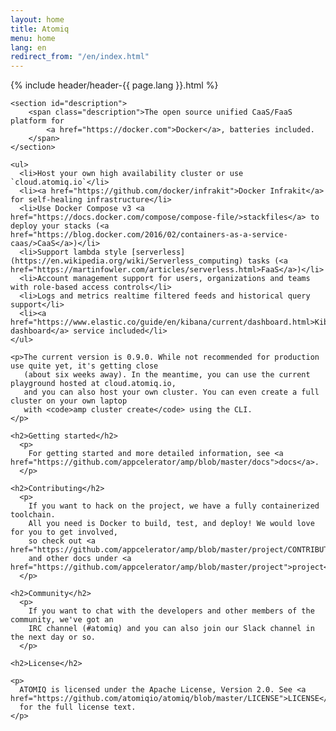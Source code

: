 ```yaml
---
layout: home
title: Atomiq
menu: home
lang: en
redirect_from: "/en/index.html"
---
```

<section id="home-content">
    {% include header/header-{{ page.lang }}.html %}
    <div id="overlay"></div>

    <section id="description">
        <span class="description">The open source unified CaaS/FaaS platform for 
            <a href="https://docker.com">Docker</a>, batteries included.
        </span>
    </section>

    <ul>
      <li>Host your own high availability cluster or use `cloud.atomiq.io`</li>
      <li><a href="https://github.com/docker/infrakit">Docker Infrakit</a> for self-healing infrastructure</li>
      <li>Use Docker Compose v3 <a href="https://docs.docker.com/compose/compose-file/>stackfiles</a> to deploy your stacks (<a href="https://blog.docker.com/2016/02/containers-as-a-service-caas/>CaaS</a>)</li>
      <li>Support lambda style [serverless](https://en.wikipedia.org/wiki/Serverless_computing) tasks (<a href="https://martinfowler.com/articles/serverless.html>FaaS</a>)</li>
      <li>Account management support for users, organizations and teams with role-based access controls</li>
      <li>Logs and metrics realtime filtered feeds and historical query support</li>
      <li><a href="https://www.elastic.co/guide/en/kibana/current/dashboard.html>Kibana dashboard</a> service included</li>
    </ul>

    <p>The current version is 0.9.0. While not recommended for production use quite yet, it's getting close
       (about six weeks away). In the meantime, you can use the current playground hosted at cloud.atomiq.io,
       and you can also host your own cluster. You can even create a full cluster on your own laptop
       with <code>amp cluster create</code> using the CLI.
    </p>
    
    <h2>Getting started</h2>
      <p>
        For getting started and more detailed information, see <a href="https://github.com/appcelerator/amp/blob/master/docs">docs</a>.
      </p>
    
    <h2>Contributing</h2>
      <p>
        If you want to hack on the project, we have a fully containerized toolchain.
        All you need is Docker to build, test, and deploy! We would love for you to get involved,
        so check out <a href="https://github.com/appcelerator/amp/blob/master/project/CONTRIBUTING.md">CONTRIBUTING</a>
        and other docs under <a href="https://github.com/appcelerator/amp/blob/master/project">project</a>.
      </p>
    
    <h2>Community</h2>
      <p>
        If you want to chat with the developers and other members of the community, we've got an
        IRC channel (#atomiq) and you can also join our Slack channel in the next day or so.
      </p>

    <h2>License</h2>

    <p>
      ATOMIQ is licensed under the Apache License, Version 2.0. See <a href="https://github.com/atomiqio/atomiq/blob/master/LICENSE">LICENSE</a>
      for the full license text.
    </p>
</section>


<!--
<section id="announcements">
  {% include announcement/announcement-{{ page.lang }}.md %}
</section>
-->
